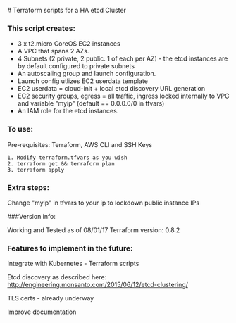 # Terraform scripts for a HA etcd Cluster

### This script creates:

- 3 x t2.micro CoreOS EC2 instances
- A VPC that spans 2 AZs.
- 4 Subnets (2 private, 2 public. 1 of each per AZ) - the etcd instances are by default configured to private subnets
- An autoscaling group and launch configuration.
- Launch config utlizes EC2 userdata template
- EC2 userdata = cloud-init + local etcd discovery URL generation
- EC2 security groups, egress = all traffic, ingress locked internally to VPC and variable "myip" (default == 0.0.0.0/0 in tfvars)
- An IAM role for the etcd instances.

### To use:

Pre-requisites: Terraform, AWS CLI and SSH Keys

```
1. Modify terraform.tfvars as you wish
2. terraform get && terraform plan
3. terraform apply
```

### Extra steps:

Change "myip" in tfvars to your ip to lockdown public instance IPs

###Version info:

 Working and Tested as of 08/01/17
 Terraform version: 0.8.2

### Features to implement in the future:

Integrate with Kubernetes - Terraform scripts

Etcd discovery as described here:
http://engineering.monsanto.com/2015/06/12/etcd-clustering/

TLS certs - already underway

Improve documentation
